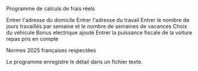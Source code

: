 Programme de calculs de frais réels

Entrer l'adresse du domicile
Entrer l'adresse du travail
Entrer le nombre de jours travaillés par semaine et le nombre de semaines de vacances
Choix du véhicule
Bonus electrique ajouté
Entrer la puissance fiscale de la voiture
repas pris en compte

Normes 2025 françaises respectées

Le programme enregistre le détail dans un fichier texte.
